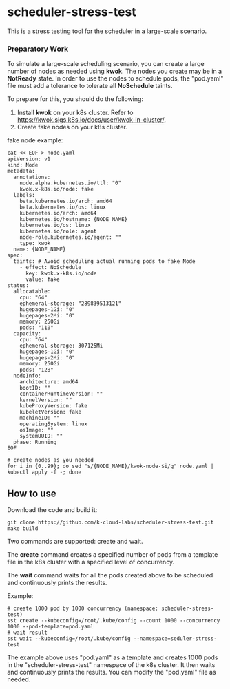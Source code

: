 # scheduler-stress-test
This is a stress testing tool for the scheduler in a large-scale scenario.

### Preparatory Work
To simulate a large-scale scheduling scenario, you can create a large number of nodes as needed using **kwok**. The nodes you create may be in a **NotReady** state. In order to use the nodes to schedule pods, the "pod.yaml" file must add a tolerance to tolerate all **NoSchedule** taints.

To prepare for this, you should do the following:

1. Install **kwok** on your k8s cluster. Refer to https://kwok.sigs.k8s.io/docs/user/kwok-in-cluster/.
2. Create fake nodes on your k8s cluster.

fake node example:
```shell
cat << EOF > node.yaml 
apiVersion: v1
kind: Node
metadata:
  annotations:
    node.alpha.kubernetes.io/ttl: "0"
    kwok.x-k8s.io/node: fake
  labels:
    beta.kubernetes.io/arch: amd64
    beta.kubernetes.io/os: linux
    kubernetes.io/arch: amd64
    kubernetes.io/hostname: {NODE_NAME}
    kubernetes.io/os: linux
    kubernetes.io/role: agent
    node-role.kubernetes.io/agent: ""
    type: kwok
  name: {NODE_NAME}
spec:
  taints: # Avoid scheduling actual running pods to fake Node
    - effect: NoSchedule
      key: kwok.x-k8s.io/node
      value: fake
status:
  allocatable:
    cpu: "64"
    ephemeral-storage: "289839513121"
    hugepages-1Gi: "0"
    hugepages-2Mi: "0"
    memory: 250Gi
    pods: "110"
  capacity:
    cpu: "64"
    ephemeral-storage: 307125Mi
    hugepages-1Gi: "0"
    hugepages-2Mi: "0"
    memory: 250Gi
    pods: "128"
  nodeInfo:
    architecture: amd64
    bootID: ""
    containerRuntimeVersion: ""
    kernelVersion: ""
    kubeProxyVersion: fake
    kubeletVersion: fake
    machineID: ""
    operatingSystem: linux
    osImage: ""
    systemUUID: ""
  phase: Running
EOF

# create nodes as you needed
for i in {0..99}; do sed "s/{NODE_NAME}/kwok-node-$i/g" node.yaml | kubectl apply -f -; done
```


## How to use
Download the code and build it:
```shell
git clone https://github.com/k-cloud-labs/scheduler-stress-test.git
make build
```
Two commands are supported: create and wait.  

The **create** command creates a specified number of pods from a template file in the k8s cluster with a specified level of concurrency.  

The **wait** command waits for all the pods created above to be scheduled and continuously prints the results.

Example:
```shell
# create 1000 pod by 1000 concurrency (namespace: scheduler-stress-test)
sst create --kubeconfig=/root/.kube/config --count 1000 --concurrency 1000 --pod-template=pod.yaml
# wait result
sst wait --kubeconfig=/root/.kube/config --namespace=seduler-stress-test
```

The example above uses "pod.yaml" as a template and creates 1000 pods in the "scheduler-stress-test" namespace of the k8s cluster. It then waits and continuously prints the results. You can modify the "pod.yaml" file as needed.  
